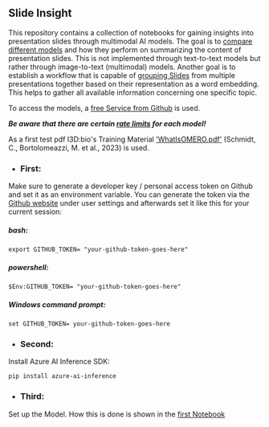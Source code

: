 ## Slide Insight

This repository contains a collection of notebooks for gaining insights into presentation slides through multimodal AI models. The goal is to [compare different models](Test_Models.ipynb) and how they perform on summarizing the content of presentation slides. This is not implemented through text-to-text models but rather through image-to-text (multimodal) models. Another goal is to establish a workflow that is capable of [grouping Slides](Text_Embedding.ipynb) from multiple presentations together based on their representation as a word embedding. This helps to gather all available information concerning one specific topic.

To access the models, a [free Service from Github](https://github.com/marketplace/models) is used.

***Be aware that there are certain [rate limits](https://docs.github.com/en/github-models/prototyping-with-ai-models#rate-limits) for each model!***

As a first test pdf I3D:bio's Training Material ['WhatIsOMERO.pdf'](https://doi.org/10.5281/zenodo.8323588) (Schmidt, C., Bortolomeazzi, M. et al., 2023) is used.

 - ### First:
Make sure to generate a developer key / personal access token on Github and set it as an environment variable. You can generate the token via the [Github website](github.com) under user settings and afterwards set it like this for your current session:


##### bash:
```export GITHUB_TOKEN= "your-github-token-goes-here"```

##### powershell:
```$Env:GITHUB_TOKEN= "your-github-token-goes-here"```

##### Windows command prompt:
```set GITHUB_TOKEN= your-github-token-goes-here```

 - ### Second:

Install Azure AI Inference SDK:

```pip install azure-ai-inference```

 - ### Third:
Set up the Model. How this is done is shown in the [first Notebook](Test_Models.ipynb)
